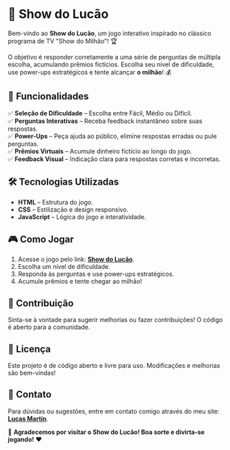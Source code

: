 # 🎉 Show do Lucão

Bem-vindo ao **Show do Lucão**, um jogo interativo inspirado no clássico programa de TV "Show do Milhão"! 🏆  

O objetivo é responder corretamente a uma série de perguntas de múltipla escolha, acumulando prêmios fictícios. Escolha seu nível de dificuldade, use power-ups estratégicos e tente alcançar **o milhão**! 💰  

## 🚀 Funcionalidades  

✅ **Seleção de Dificuldade** – Escolha entre Fácil, Médio ou Difícil.  
✅ **Perguntas Interativas** – Receba feedback instantâneo sobre suas respostas.  
✅ **Power-Ups** – Peça ajuda ao público, elimine respostas erradas ou pule perguntas.  
✅ **Prêmios Virtuais** – Acumule dinheiro fictício ao longo do jogo.  
✅ **Feedback Visual** – Indicação clara para respostas corretas e incorretas.  

## 🛠 Tecnologias Utilizadas  

- **HTML** – Estrutura do jogo.  
- **CSS** – Estilização e design responsivo.  
- **JavaScript** – Lógica do jogo e interatividade.  

## 🎮 Como Jogar  

1. Acesse o jogo pelo link: **[Show do Lucão](https://culas69.github.io/Show-do-Lucao/)**.  
2. Escolha um nível de dificuldade.  
3. Responda às perguntas e use power-ups estratégicos.  
4. Acumule prêmios e tente chegar ao milhão!  

## 🤝 Contribuição  

Sinta-se à vontade para sugerir melhorias ou fazer contribuições! O código é aberto para a comunidade.  

## 📜 Licença  

Este projeto é de código aberto e livre para uso. Modificações e melhorias são bem-vindas!  

## 📩 Contato  

Para dúvidas ou sugestões, entre em contato comigo através do meu site: **[Lucas Martin](https://culasss.github.io/PessoalPagina/)**.  

🎲 **Agradecemos por visitar o Show do Lucão! Boa sorte e divirta-se jogando!** ❤️  
